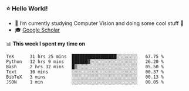 ### ⭐️ Hello World!

<!--
**hologerry/hologerry** is a ✨ _special_ ✨ repository because its `README.md` (this file) appears on your GitHub profile.

Here are some ideas to get you started:

- 🔭 I’m currently working and studying on Computer Vision
- 🌱 I’m currently learning at Peking University
- 💬 Ask me about 
- 📫 How to reach me: E-mail
- 😄 Pronouns: he/his
- ⚡ Fun fact: Music is the Power
-->


- 🔭 I’m currently studying Computer Vision and doing some cool stuff 🤖
- 🎓 [Google Scholar](https://scholar.google.com/citations?user=3ykqW9wAAAAJ&hl=en)


📊 **This week I spent my time on**

<!--START_SECTION:waka-->

```text
TeX      31 hrs 25 mins  █████████████████░░░░░░░░   67.75 %
Python   12 hrs 9 mins   ██████▓░░░░░░░░░░░░░░░░░░   26.20 %
Bash     2 hrs 32 mins   █▒░░░░░░░░░░░░░░░░░░░░░░░   05.50 %
Text     10 mins         ░░░░░░░░░░░░░░░░░░░░░░░░░   00.37 %
BibTeX   3 mins          ░░░░░░░░░░░░░░░░░░░░░░░░░   00.13 %
JSON     1 min           ░░░░░░░░░░░░░░░░░░░░░░░░░   00.05 %
```

<!--END_SECTION:waka-->
